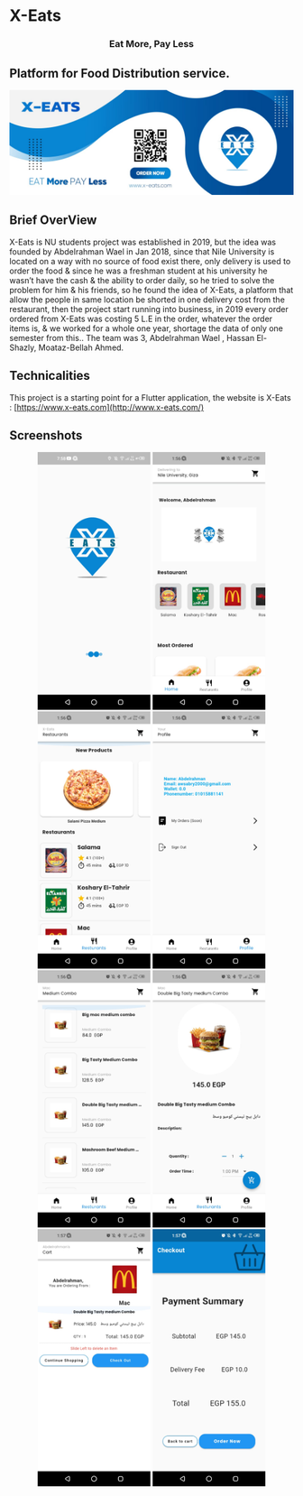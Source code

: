 # X-Eats

<div align="center">
    <h3> Eat More, Pay Less </h3>
    </div>
    
## Platform for Food Distribution service.

![My animated logo](assets/Images/background.jpg)

## Brief OverView

X-Eats is NU students project was established in 2019, but the idea was founded by Abdelrahman Wael in Jan 2018, since that Nile University is located on a way with no source of food exist there, only delivery is used to order the food & since he was a freshman student at his university he wasn’t have the cash & the ability to order daily, so he tried to solve the problem for him & his friends, so he found the idea of X-Eats, a platform that allow the people in same location be shorted in one delivery cost from the restaurant, then the project start running into business, in 2019 every order ordered from X-Eats was costing 5 L.E in the order, whatever the order items is, & we worked for a whole one year, shortage the data of only one semester from this.. The team was 3, Abdelrahman Wael , Hassan El-Shazly, Moataz-Bellah Ahmed.


## Technicalities

This project is a starting point for a Flutter application, the website is X-Eats : [https://www.x-eats.com](http://www.x-eats.com/)


## Screenshots

<div align="center">
    <img src="assets/00.jpg" width="200px"</img>
    <img src="assets/01.jpg" width="200px"</img>
    <img src="assets/02.jpg" width="200px"</img>
    <img src="assets/03.jpg" width="200px"</img>
    <img src="assets/04.jpg" width="200px"</img>
    <img src="assets/05.jpg" width="200px"</img>
    <img src="assets/06.jpg" width="200px"</img>
    <img src="assets/07.jpg" width="200px"</img>
</div>

